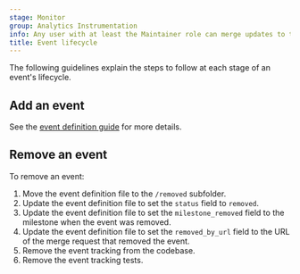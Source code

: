 ```yaml
---
stage: Monitor
group: Analytics Instrumentation
info: Any user with at least the Maintainer role can merge updates to this content. For details, see https://docs.gitlab.com/ee/development/development_processes.html#development-guidelines-review.
title: Event lifecycle
---
```


The following guidelines explain the steps to follow at each stage of an event's lifecycle.

## Add an event

See the [event definition guide](event_definition_guide.md) for more details.

## Remove an event

To remove an event:

1. Move the event definition file to the `/removed` subfolder.
1. Update the event definition file to set the `status` field to `removed`.
1. Update the event definition file to set the `milestone_removed` field to the milestone when the event was removed.
1. Update the event definition file to set the `removed_by_url` field to the URL of the merge request that removed the event.
1. Remove the event tracking from the codebase.
1. Remove the event tracking tests.
